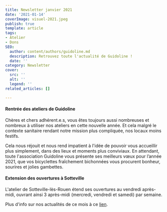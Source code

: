 ```yaml
---
title: Newsletter janvier 2021
date: '2021-01-14'
coverImage: visuel-2021.jpeg
publish: true
template: article
tags:
- Atelier
- Dons
SEO:
  author: content/authors/guidoline.md
  description: Retrouvez toute l'actualité de Guidoline !
  date: ''
category: Newsletter
cover:
  src: ''
  alt: ''
  legend: ''
related_articles: []

---
```

#### **Rentrée des ateliers de Guidoline**

Chères et chers adhérent.e.s, vous êtes toujours aussi nombreuses et nombreux à utiliser nos ateliers en cette nouvelle année. Et cela malgré le contexte sanitaire rendant notre mission plus compliquée, nos locaux moins festifs.

Cela nous réjouit et nous rend impatient à l'idée de pouvoir vous accueillir plus simplement, dans des lieux et moments plus conviviaux. En attendant, toute l'association Guidoline vous présente ses meilleurs vœux pour l’année 2021, que vos bicyclettes fraîchement bichonnées vous procurent bonheur, sourires et jolies gambettes.

#### **Extension des ouvertures à Sotteville**

L'atelier de Sotteville-lès-Rouen étend ses ouvertures au vendredi après-midi, ouvrant ainsi 3 après-midi (mercredi, vendredi et samedi) par semaine.

Plus d'info sur nos actualités de ce mois à ce [lien](http://kork.mjt.lu/nl2/kork/mj3i0.html?).